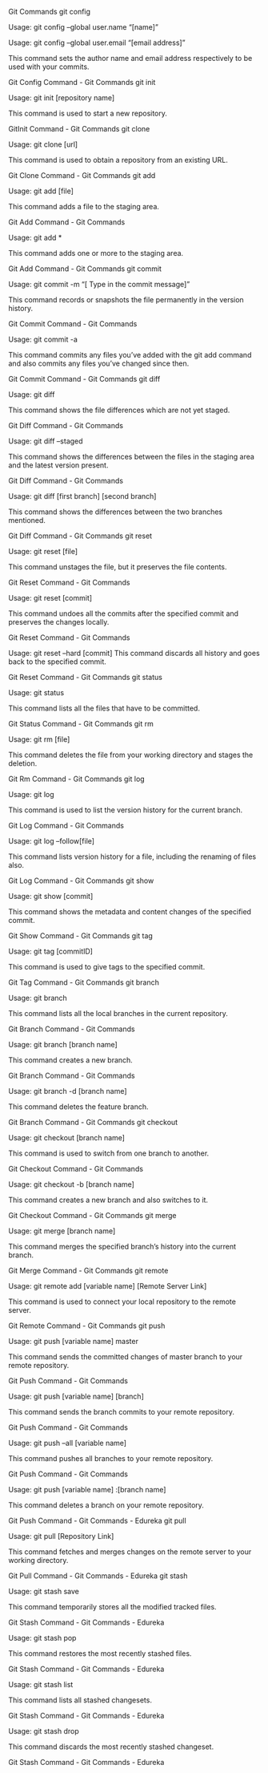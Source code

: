 Git Commands
git config

Usage: git config –global user.name “[name]”  

Usage: git config –global user.email “[email address]”  

This command sets the author name and email address respectively to be used with your commits.

Git Config Command - Git Commands 
git init

Usage: git init [repository name]

 

This command is used to start a new repository.

GitInit Command - Git Commands 
git clone

Usage: git clone [url]  

This command is used to obtain a repository from an existing URL.

Git Clone Command - Git Commands
git add

Usage: git add [file]  

This command adds a file to the staging area.

Git Add Command - Git Commands 

Usage: git add *  

This command adds one or more to the staging area.

Git Add Command - Git Commands 
git commit

Usage: git commit -m “[ Type in the commit message]”  

This command records or snapshots the file permanently in the version history.

Git Commit Command - Git Commands 

Usage: git commit -a  

This command commits any files you’ve added with the git add command and also commits any files you’ve changed since then.

Git Commit Command - Git Commands 
git diff

Usage: git diff  

This command shows the file differences which are not yet staged.

Git Diff Command - Git Commands 

 Usage: git diff –staged 

This command shows the differences between the files in the staging area and the latest version present.

Git Diff Command - Git Commands 

Usage: git diff [first branch] [second branch]  

This command shows the differences between the two branches mentioned.

Git Diff Command - Git Commands
git reset

Usage: git reset [file]  

This command unstages the file, but it preserves the file contents.

Git Reset Command - Git Commands

Usage: git reset [commit]  

This command undoes all the commits after the specified commit and preserves the changes locally.

Git Reset Command - Git Commands

Usage: git reset –hard [commit]  This command discards all history and goes back to the specified commit.

Git Reset Command - Git Commands
git status

Usage: git status  

This command lists all the files that have to be committed.

Git Status Command - Git Commands
git rm

Usage: git rm [file]  

This command deletes the file from your working directory and stages the deletion.

Git Rm Command - Git Commands
git log

Usage: git log  

This command is used to list the version history for the current branch.

Git Log Command - Git Commands

Usage: git log –follow[file]  

This command lists version history for a file, including the renaming of files also.

Git Log Command - Git Commands
git show

Usage: git show [commit]  

This command shows the metadata and content changes of the specified commit.

Git Show Command - Git Commands
git tag

Usage: git tag [commitID]  

This command is used to give tags to the specified commit.

Git Tag Command - Git Commands
git branch

Usage: git branch  

This command lists all the local branches in the current repository.

Git Branch Command - Git Commands

Usage: git branch [branch name]  

This command creates a new branch.

Git Branch Command - Git Commands

Usage: git branch -d [branch name]  

This command deletes the feature branch.

Git Branch Command - Git Commands
git checkout

Usage: git checkout [branch name]  

This command is used to switch from one branch to another.

Git Checkout Command - Git Commands

Usage: git checkout -b [branch name]  

This command creates a new branch and also switches to it.

Git Checkout Command - Git Commands
git merge

Usage: git merge [branch name]  

This command merges the specified branch’s history into the current branch.

Git Merge Command - Git Commands
git remote

Usage: git remote add [variable name] [Remote Server Link]  

This command is used to connect your local repository to the remote server.

Git Remote Command - Git Commands 
git push

Usage: git push [variable name] master  

This command sends the committed changes of master branch to your remote repository.

Git Push Command - Git Commands 

Usage: git push [variable name] [branch]  

This command sends the branch commits to your remote repository.

Git Push Command - Git Commands 

Usage: git push –all [variable name]  

This command pushes all branches to your remote repository.

Git Push Command - Git Commands

Usage: git push [variable name] :[branch name]  

This command deletes a branch on your remote repository.

Git Push Command - Git Commands - Edureka
git pull

Usage: git pull [Repository Link]  

This command fetches and merges changes on the remote server to your working directory.

Git Pull Command - Git Commands - Edureka
git stash

Usage: git stash save  

This command temporarily stores all the modified tracked files.

Git Stash Command - Git Commands - Edureka

Usage: git stash pop  

This command restores the most recently stashed files.

Git Stash Command - Git Commands - Edureka

Usage: git stash list  

This command lists all stashed changesets.

Git Stash Command - Git Commands - Edureka

Usage: git stash drop  

This command discards the most recently stashed changeset.

Git Stash Command - Git Commands - Edureka

